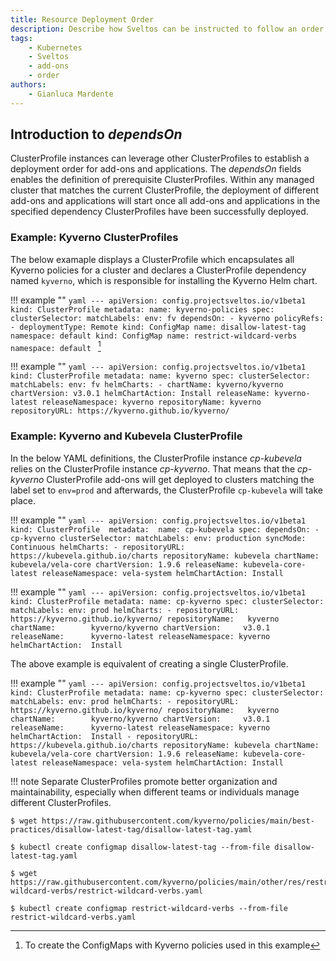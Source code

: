 ```yaml
---
title: Resource Deployment Order
description: Describe how Sveltos can be instructed to follow an order when deploying resources
tags:
    - Kubernetes
    - Sveltos
    - add-ons
    - order
authors:
    - Gianluca Mardente
---
```


## Introduction to _dependsOn_

ClusterProfile instances can leverage other ClusterProfiles to establish a deployment order for add-ons and applications. The *dependsOn* fields enables the definition of prerequisite ClusterProfiles. Within any managed cluster that matches the current ClusterProfile, the deployment of different add-ons and applications will start once all add-ons and applications in the specified dependency ClusterProfiles have been successfully deployed.

### Example: Kyverno ClusterProfiles

The below examaple displays a ClusterProfile which encapsulates all Kyverno policies for a cluster and declares a ClusterProfile dependency named `kyverno`, which is responsible for installing the Kyverno Helm chart.

!!! example ""
    ```yaml
    ---
      apiVersion: config.projectsveltos.io/v1beta1
      kind: ClusterProfile
      metadata:
        name: kyverno-policies
      spec:
        clusterSelector:
          matchLabels:
            env: fv
        dependsOn:
        - kyverno
        policyRefs:
        - deploymentType: Remote
          kind: ConfigMap
          name: disallow-latest-tag
          namespace: default
          kind: ConfigMap
          name: restrict-wildcard-verbs
          namespace: default
    ```
[^1]

!!! example ""
    ```yaml
      ---
      apiVersion: config.projectsveltos.io/v1beta1
      kind: ClusterProfile
      metadata:
        name: kyverno
      spec:
        clusterSelector:
          matchLabels:
            env: fv
        helmCharts:
        - chartName: kyverno/kyverno
          chartVersion: v3.0.1
          helmChartAction: Install
          releaseName: kyverno-latest
          releaseNamespace: kyverno
          repositoryName: kyverno
          repositoryURL: https://kyverno.github.io/kyverno/
    ```

### Example: Kyverno and Kubevela ClusterProfile

In the below YAML definitions, the ClusterProfile instance *cp-kubevela* relies on the ClusterProfile instance *cp-kyverno*. That means that the *cp-kyverno* ClusterProfile add-ons will get deployed to clusters matching the label set to `env=prod` and afterwards, the ClusterProfile `cp-kubevela` will take place.

!!! example ""
    ```yaml
    ---
    apiVersion: config.projectsveltos.io/v1beta1
    kind: ClusterProfile 
    metadata: 
      name: cp-kubevela
    spec:
      dependsOn:
      - cp-kyverno
      clusterSelector:
        matchLabels:
          env: production
      syncMode: Continuous
      helmCharts:
      - repositoryURL: https://kubevela.github.io/charts
        repositoryName: kubevela
        chartName: kubevela/vela-core
        chartVersion: 1.9.6
        releaseName: kubevela-core-latest
        releaseNamespace: vela-system
        helmChartAction: Install
    ```

!!! example ""
    ```yaml
    ---
    apiVersion: config.projectsveltos.io/v1beta1
    kind: ClusterProfile
    metadata:
      name: cp-kyverno
    spec:
      clusterSelector:
        matchLabels:
          env: prod
      helmCharts:
      - repositoryURL:    https://kyverno.github.io/kyverno/
        repositoryName:   kyverno
        chartName:        kyverno/kyverno
        chartVersion:     v3.0.1
        releaseName:      kyverno-latest
        releaseNamespace: kyverno
        helmChartAction:  Install
    ```

The above example is equivalent of creating a single ClusterProfile. 

!!! example ""
    ```yaml
    ---
    apiVersion: config.projectsveltos.io/v1beta1
    kind: ClusterProfile
    metadata:
      name: cp-kyverno
    spec:
      clusterSelector:
        matchLabels:
          env: prod
      helmCharts:
      - repositoryURL:    https://kyverno.github.io/kyverno/
        repositoryName:   kyverno
        chartName:        kyverno/kyverno
        chartVersion:     v3.0.1
        releaseName:      kyverno-latest
        releaseNamespace: kyverno
        helmChartAction:  Install
      - repositoryURL: https://kubevela.github.io/charts
        repositoryName: kubevela
        chartName: kubevela/vela-core
        chartVersion: 1.9.6
        releaseName: kubevela-core-latest
        releaseNamespace: vela-system
        helmChartAction: Install
    ```

!!! note
    Separate ClusterProfiles promote better organization and maintainability, especially when different teams or individuals manage different ClusterProfiles.

```
$ wget https://raw.githubusercontent.com/kyverno/policies/main/best-practices/disallow-latest-tag/disallow-latest-tag.yaml

$ kubectl create configmap disallow-latest-tag --from-file disallow-latest-tag.yaml

$ wget https://raw.githubusercontent.com/kyverno/policies/main/other/res/restrict-wildcard-verbs/restrict-wildcard-verbs.yaml

$ kubectl create configmap restrict-wildcard-verbs --from-file restrict-wildcard-verbs.yaml
```
[^1]: To create the ConfigMaps with Kyverno policies used in this example
